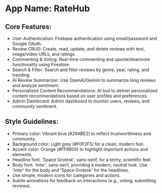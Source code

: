 # **App Name**: RateHub

## Core Features:

- User Authentication: Firebase authentication using email/password and Google OAuth.
- Review CRUD: Create, read, update, and delete reviews with text, image/video URLs, and ratings.
- Commenting & Voting: Real-time commenting and upvote/downvote functionality using Firestore.
- Search & Filter: Search and filter reviews by genre, year, rating, and trending.
- AI Review Summarizer: Use OpenAI/Gemini to summarize long reviews and analyze sentiment.
- Personalized Content Recommendations: AI tool to deliver personalized content recommendations based on user profiles and preferences.
- Admin Dashboard: Admin dashboard to monitor users, reviews, and community sentiment.

## Style Guidelines:

- Primary color: Vibrant blue (#29ABE2) to reflect trustworthiness and community.
- Background color: Light grey (#F0F2F5) for a clean, modern feel.
- Accent color: Orange (#FF9800) to highlight important actions and elements.
- Headline font: 'Space Grotesk', sans-serif, for a techy, scientific feel.
- Body font: 'Inter', sans-serif, providing a modern, neutral look. Use 'Inter' for the body and 'Space Grotesk' for the headlines.
- Use simple, modern icons for categories and actions.
- Subtle animations for feedback on interactions (e.g., voting, submitting reviews).